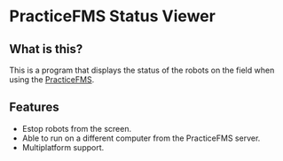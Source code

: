 # PracticeFMS Status Viewer

## What is this?

This is a program that displays the status of the robots on the field when using the [PracticeFMS](/MoSadie/PracticeFMS).

## Features

* Estop robots from the screen.
* Able to run on a different computer from the PracticeFMS server.
* Multiplatform support.